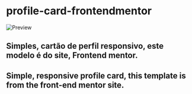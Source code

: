 # profile-card-frontendmentor

![Preview](https://user-images.githubusercontent.com/69255203/105443541-b6d9e280-5c4a-11eb-8a80-e805dd97d58a.png)

## Simples, cartão de perfil responsivo, este modelo é do site, Frontend mentor.
## Simple, responsive profile card, this template is from the front-end mentor site.
